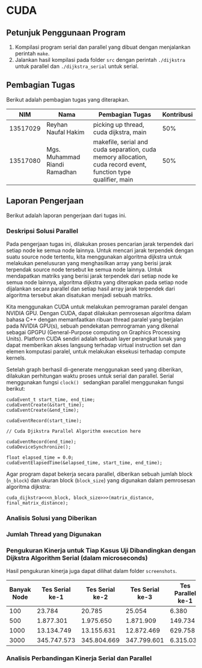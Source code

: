 # CUDA

## Petunjuk Penggunaan Program
1. Kompilasi program serial dan parallel yang dibuat dengan menjalankan perintah `make`.
2. Jalankan hasil kompilasi pada folder `src` dengan perintah `./dijkstra` untuk parallel dan `./dijkstra_serial` untuk serial.
    
## Pembagian Tugas
Berikut adalah pembagian tugas yang diterapkan.

| NIM | Nama | Pembagian Tugas | Kontribusi |
| ------ | ------ | ------ | ------ | 
| 13517029 | Reyhan Naufal Hakim | picking up thread, cuda dijkstra, main | 50% |
| 13517080 | Mgs. Muhammad Riandi Ramadhan | makefile, serial and cuda separation, cuda memory allocation, cuda record event, function type qualifier, main | 50% | 

## Laporan Pengerjaan
Berikut adalah laporan pengerjaan dari tugas ini.

### Deskripsi Solusi Parallel
Pada pengerjaan tugas ini, dilakukan proses pencarian jarak terpendek dari setiap node ke semua node lainnya.
Untuk mencari jarak terpendek dengan suatu source node tertentu, kita menggunakan algoritma dijkstra untuk melakukan penelusuran yang menghasilkan array yang berisi jarak terpendak source node tersebut ke semua node lainnya.
Untuk mendapatkan matriks yang berisi jarak terpendek dari setiap node ke semua node lainnya, algoritma dijkstra yang diterapkan pada setiap node dijalankan secara parallel dan setiap hasil array jarak terpendek dari algoritma tersebut akan disatukan menjadi sebuah matriks.

Kita menggunakan CUDA untuk melakukan pemrograman paralel dengan NVIDIA GPU. Dengan CUDA, dapat dilakukan pemrosesan algoritma dalam bahasa C++ dengan memanfaatkan ribuan thread paralel yang berjalan pada NVIDIA GPU(s), sebuah pendekatan pemrograman yang dikenal sebagai GPGPU (General-Purpose computing on Graphics Processing Units).
Platform CUDA sendiri adalah sebuah layer perangkat lunak yang dapat memberikan akses langsung terhadap virtual instruction set dan elemen komputasi paralel, untuk melakukan eksekusi terhadap compute kernels. 

Setelah graph berhasil di-generate menggunakan seed yang diberikan, dilakukan perhitungan waktu proses untuk serial dan parallel.
Serial menggunakan fungsi ```clock() ``` sedangkan parallel menggunakan fungsi berikut:
```
cudaEvent_t start_time, end_time;
cudaEventCreate(&start_time);
cudaEventCreate(&end_time);

cudaEventRecord(start_time);

// Cuda Djikstra Parallel Algorithm execution here

cudaEventRecord(end_time);
cudaDeviceSynchronize();

float elapsed_time = 0.0;
cudaEventElapsedTime(&elapsed_time, start_time, end_time);
```
Agar program dapat bekerja secara parallel, diberikan sebuah jumlah block (```n_block```) dan ukuran block (```block_size```) yang digunakan dalam pemrosesan algoritma dijkstra:
```
cuda_dijkstra<<<n_block, block_size>>>(matrix_distance, final_matrix_distance);
```
### Analisis Solusi yang Diberikan


### Jumlah Thread yang Digunakan


### Pengukuran Kinerja untuk Tiap Kasus Uji Dibandingkan dengan Dijkstra Algorithm Serial (dalam microseconds)
Hasil pengukuran kinerja juga dapat dilihat dalam folder `screenshots`.


| Banyak Node | Tes Serial ke-1 | Tes Serial ke-2 | Tes Serial ke-3 | Tes Parallel ke-1 | Tes Parallel ke-2 | Tes Parallel ke-3 | Rata-rata Tes Serial | Rata-rata Tes Parallel |
| ------ | ------ | ------ | ------ | ------ | ------ | ------ | ------ | ------ |
| 100 | 23.784 | 20.785 | 25.054 | 6.380 | 7.708 | 6.711 | 23.208 | 6.933 |
| 500 | 1.877.301 | 1.975.650 | 1.871.909 | 149.734 | 135.774 | 150.216 | 1.908.287 | 145.241 | 
| 1000 | 13.134.749 | 13.155.631 | 12.872.469 | 629.758 | 631.748 | 592.944 | 13.054.283 | 618.150 | 
| 3000 | 345.747.573 | 345.804.669 | 347.799.601 | 6.315.039 | 6.287.546 | 6.290.903 | 346.450.614 | 6.297.829 | 

### Analisis Perbandingan Kinerja Serial dan Parallel
